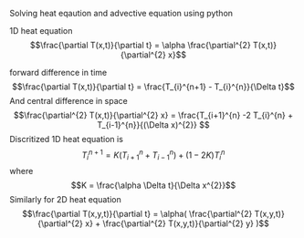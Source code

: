 Solving heat eqaution and advective equation using python

1D heat equation $$\frac{\partial T(x,t)}{\partial t} = \alpha \frac{\partial^{2} T(x,t)}{\partial^{2} x}$$

forward difference in time  $$\frac{\partial T(x,t)}{\partial t} = \frac{T_{i}^{n+1} - T_{i}^{n}}{\Delta t}$$
And central difference in space  $$\frac{\partial^{2} T(x,t)}{\partial^{2} x} = \frac{T_{i+1}^{n} -2 T_{i}^{n} + T_{i-1}^{n}}{(\Delta x)^{2}} $$
Discritized 1D heat equation is $$T_{i}^{n+1} = K (T_{i+1}^{n} + T_{i-1}^{n}) + (1- 2K) T_{i}^{n}$$ 
where $$K =  \frac{\alpha \Delta t}{\Delta x^{2}}$$
Similarly for 2D heat equation  $$\frac{\partial T(x,y,t)}{\partial t} = \alpha( \frac{\partial^{2} T(x,y,t)}{\partial^{2} x} +  \frac{\partial^{2} T(x,y,t)}{\partial^{2} y} )$$

